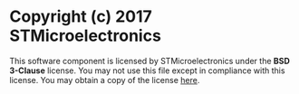 # Copyright (c) 2017 STMicroelectronics

This software component is licensed by STMicroelectronics under the **BSD 3-Clause** license. You may not use this file
except in compliance with this license. You may obtain a copy of the
license [here](https://opensource.org/licenses/BSD-3-Clause).